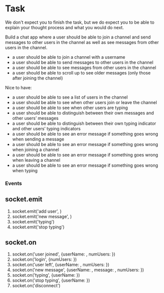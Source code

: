 # Task
We don't expect you to finish the task, but we do expect you to be able to explain your thought process and what you would do next.

Build a chat app where a user should be able to join a channel and send messages to other users in the channel as well as see messages from other users in the channel.

- a user should be able to join a channel with a username
- a user should be able to send messages to other users in the channel
- a user should be able to see messages from other users in the channel
- a user should be able to scroll up to see older messages (only those after joining the channel)

Nice to have:
- a user should be able to see a list of users in the channel
- a user should be able to see when other users join or leave the channel
- a user should be able to see when other users are typing
- a user should be able to distinguish between their own messages and other users’ messages
- a user should be able to distinguish between their own typing indicator and other users’ typing indicators
- a user should be able to see an error message if something goes wrong when sending a message
- a user should be able to see an error message if something goes wrong when joining a channel
- a user should be able to see an error message if something goes wrong when leaving a channel
- a user should be able to see an error message if something goes wrong when typing

### Events
## socket.emit
1. socket.emit('add user', <string>)
2. socket.emit('new message', <string>)
3. socket.emit('typing')
4. socket.emit('stop typing')

## socket.on
1. socket.on('user joined', {userName: <string>, numUsers: <number>})
2. socket.on('login', {numUsers: <number>})
3. socket.on('user left', {userName: <string>, numUsers: <number>})
4. socket.on('new message', {userName: <string>, message: <string>, numUsers: <number>})
5. socket.on('typing', {userName: <string>})
6. socket.on('stop typing', {userName: <string>})
7. socket.on('disconnect')